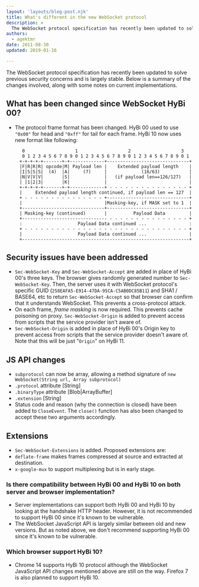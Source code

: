 ```yaml
---
layout: 'layouts/blog-post.njk'
title: What's different in the new WebSocket protocol
description: >
  The WebSocket protocol specification has recently been updated to solve previous security concerns and is largely stable
authors:
  - agektmr
date: 2011-08-30
updated: 2019-01-16

---
```


The WebSocket protocol specification has recently been updated to solve previous security concerns and is largely stable. Below is a summary of the changes involved, along with some notes on current implementations.

## What has been changed since WebSocket HyBi 00?

* The protocol frame format has been changed. HyBi 00 used to use `"0x00"` for head and `"0xff"` for tail for each frame. HyBi 10 now uses new format like following:


```shell
      0                   1                   2                   3
      0 1 2 3 4 5 6 7 8 9 0 1 2 3 4 5 6 7 8 9 0 1 2 3 4 5 6 7 8 9 0 1
     +-+-+-+-+-------+-+-------------+-------------------------------+
     |F|R|R|R| opcode|M| Payload len |    Extended payload length    |
     |I|S|S|S|  (4)  |A|     (7)     |             (16/63)           |
     |N|V|V|V|       |S|             |   (if payload len==126/127)   |
     | |1|2|3|       |K|             |                               |
     +-+-+-+-+-------+-+-------------+ - - - - - - - - - - - - - - - +
     |     Extended payload length continued, if payload len == 127  |
     + - - - - - - - - - - - - - - - +-------------------------------+
     |                               |Masking-key, if MASK set to 1  |
     +-------------------------------+-------------------------------+
     | Masking-key (continued)       |          Payload Data         |
     +-------------------------------- - - - - - - - - - - - - - - - +
     :                     Payload Data continued ...                :
     + - - - - - - - - - - - - - - - - - - - - - - - - - - - - - - - +
     |                     Payload Data continued ...                |
     +---------------------------------------------------------------+
```

## Security issues have been addressed

* `Sec-WebSocket-Key` and `Sec-WebSocket-Accept` are added in place of HyBi 00's three keys. The browser gives randomly generated number to `Sec-WebSocket-Key`. Then, the server uses it with WebSocket protocol's specific GUID (`258EAFA5-E914-47DA-95CA-C5AB0DC85B11`) and SHA1 / BASE64, etc to return `Sec-WebSocket-Accept` so that browser can confirm that it understands WebSocket. This prevents a cross-protocol attack.
* On each frame, *frame masking* is now required. This prevents cache poisoning on proxy. `Sec-WebSocket-Origin` is added to prevent access from scripts that the service provider isn't aware of.
* `Sec-WebSocket-Origin` is added in place of HyBi 00's Origin key to prevent access from scripts that the service provider doesn't aware of. Note that this will be just "`Origin`" on HyBi 11.

## JS API changes

* `subprotocol` can now be array, allowing a method signature of `new WebSocket(String url, Array subprotocol)`
* `.protocol` attribute [String]
* `.binaryType` attribute [Blob|ArrayBuffer]
* `.extension` [String]
* Status code and reason (why the connection is closed) have been added to `CloseEvent`.  The `close()` function has also been changed to accept these two arguments accordingly.

## Extensions
* `Sec-WebSocket-Extensions` is added. Proposed extensions are:
* `deflate-frame` makes frames compressed at source and extracted at destination.
* `x-google-mux` to support multiplexing but is in early stage.

### Is there compatibility between HyBi 00 and HyBi 10 on both server and browser implementation?

* Server implementations can support both HyBi 00 and HyBi 10 by looking at the handshake HTTP header. However, it is not recommended to support HyBi 00 since it's known to be vulnerable.
* The WebSocket JavaScript API is largely similar between old and new versions. But as noted above, we don't recommend supporting HyBi 00 since it's known to be vulnerable.

### Which browser support HyBi 10?

* Chrome 14 supports HyBi 10 protocol although the WebSocket JavaScript API changes mentioned above are still on the way. Firefox 7 is also planned to support HyBi 10.
